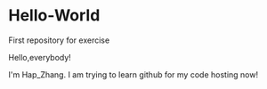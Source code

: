 
# Hello-World
First repository for exercise

Hello,everybody!

I'm Hap_Zhang. I am trying to learn github for my code hosting now!

